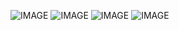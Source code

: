 ![IMAGE](http://jui.io/res/img/jui_gallery.jpg)
![IMAGE](http://jui.io/res/img/jui_gallery_etc_1.png)
![IMAGE](http://jui.io/res/img/jui_gallery_etc_3.png)
![IMAGE](http://jui.io/res/img/jui_gallery_etc_2.png)
